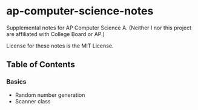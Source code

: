 # ap-computer-science-notes
Supplemental notes for AP Computer Science A. (Neither I nor this project are affiliated with College Board or AP.)

License for these notes is the MIT License.

## Table of Contents
### Basics
  - Random number generation
  - Scanner class
